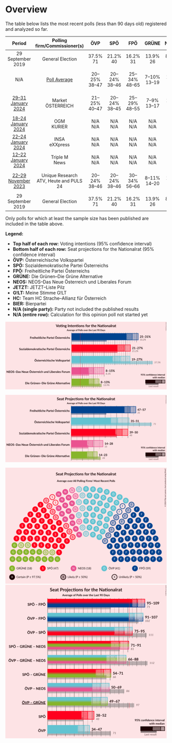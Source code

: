 # Overview

The table below lists the most recent polls (less than 90 days old) registered and analyzed so far.

| Period     | Polling firm/Commissioner(s) | ÖVP | SPÖ | FPÖ | GRÜNE | NEOS | JETZT | G!LT | HC | BIER |
|:----------:|:----------------------------:|:--:|:--:|:--:|:--:|:--:|:--:|:--:|:--:|:--:|
| 29 September 2019 | General Election | 37.5% <br> 71 | 21.2% <br> 40 | 16.2% <br> 31 | 13.9% <br> 26 | 8.1% <br> 15 | 1.9% <br> 0 | 0.0% <br> 0 | 0.0% <br> 0 | 0.0% <br> 0 |
| N/A | [Poll Average](average.html) | 20–25% <br> 38–47 | 20–24% <br> 38–46 | 25–34% <br> 48–65 | 7–10% <br> 13–19 | 8–12% <br> 15–23 | N/A <br> N/A | N/A <br> N/A | N/A <br> N/A | 5–7% <br> 9–13 |
| [29–31 January 2024](2024-01-31-Market.html) | Market <br> ÖSTERREICH | 21–25% <br> 40–47 | 20–24% <br> 38–45 | 25–29% <br> 48–55 | 7–9% <br> 13–17 | 10–12% <br> 18–23 | N/A <br> N/A | N/A <br> N/A | N/A <br> N/A | 5–7% <br> 9–13 |
| [18–24 January 2024](2024-01-24-OGM.html) | OGM <br> KURIER | N/A <br> N/A | N/A <br> N/A | N/A <br> N/A | N/A <br> N/A | N/A <br> N/A | N/A <br> N/A | N/A <br> N/A | N/A <br> N/A | N/A <br> N/A |
| [22–24 January 2024](2024-01-24-INSA.html) | INSA <br> eXXpress | N/A <br> N/A | N/A <br> N/A | N/A <br> N/A | N/A <br> N/A | N/A <br> N/A | N/A <br> N/A | N/A <br> N/A | N/A <br> N/A | N/A <br> N/A |
| [12–22 January 2024](2024-01-22-TripleM.html) | Triple M <br> News | N/A <br> N/A | N/A <br> N/A | N/A <br> N/A | N/A <br> N/A | N/A <br> N/A | N/A <br> N/A | N/A <br> N/A | N/A <br> N/A | N/A <br> N/A |
| [22–29 November 2023](2023-11-29-UniqueResearch.html) | Unique Research <br> ATV, Heute and PULS 24 | 20–24% <br> 38–46 | 20–24% <br> 38–46 | 30–34% <br> 56–66 | 8–11% <br> 14–20 | 8–11% <br> 14–20 | N/A <br> N/A | N/A <br> N/A | N/A <br> N/A | N/A <br> N/A |
| 29 September 2019 | General Election | 37.5% <br> 71 | 21.2% <br> 40 | 16.2% <br> 31 | 13.9% <br> 26 | 8.1% <br> 15 | 1.9% <br> 0 | 0.0% <br> 0 | 0.0% <br> 0 | 0.0% <br> 0 |

Only polls for which at least the sample size has been published are included in the table above.

**Legend:**
+ **Top half of each row:** Voting intentions (95% confidence interval)
+ **Bottom half of each row:** Seat projections for the Nationalrat (95% confidence interval)
+ **ÖVP:** Österreichische Volkspartei
+ **SPÖ:** Sozialdemokratische Partei Österreichs
+ **FPÖ:** Freiheitliche Partei Österreichs
+ **GRÜNE:** Die Grünen–Die Grüne Alternative
+ **NEOS:** NEOS–Das Neue Österreich und Liberales Forum
+ **JETZT:** JETZT–Liste Pilz
+ **G!LT:** Meine Stimme G!LT
+ **HC:** Team HC Strache–Allianz für Österreich
+ **BIER:** Bierpartei
+ **N/A (single party):** Party not included the published results
+ **N/A (entire row):** Calculation for this opinion poll not started yet


![Graph with voting intentions not yet produced](average.png "Voting Intentions")

![Graph with seats not yet produced](average-seats.png "Seats")

![Graph with seating plan not yet produced](average-seating-plan.png "Seating Plan")
![Graph with coalitions seats not yet produced](average-coalitions-seats.png "Coalitions Seats")
